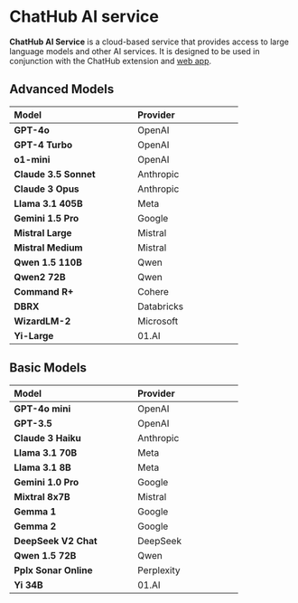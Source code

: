 # ChatHub AI service

**ChatHub AI Service** is a cloud-based service that provides access to large language models and other AI services. It is designed to be used in conjunction with the ChatHub extension and [web app](https://app.chathub.gg/?utm_source=doc).

## Advanced Models

| **Model** <img width=150 /> | **Provider** <img width=100 /> |
| --- | --- |
| **GPT-4o** | OpenAI |
| **GPT-4 Turbo** | OpenAI |
| **o1-mini** | OpenAI |
| **Claude 3.5 Sonnet** | Anthropic |
| **Claude 3 Opus** | Anthropic |
| **Llama 3.1 405B** | Meta |
| **Gemini 1.5 Pro** | Google |
| **Mistral Large** | Mistral |
| **Mistral Medium** | Mistral |
| **Qwen 1.5 110B** | Qwen |
| **Qwen2 72B** | Qwen |
| **Command R+** | Cohere |
| **DBRX** | Databricks |
| **WizardLM-2** | Microsoft |
| **Yi-Large** | 01.AI |

## Basic Models

| **Model** <img width=150 /> | **Provider** <img width=100 /> |
| --- | --- |
| **GPT-4o mini** | OpenAI |
| **GPT-3.5** | OpenAI |
| **Claude 3 Haiku** | Anthropic |
| **Llama 3.1 70B** | Meta |
| **Llama 3.1 8B** | Meta |
| **Gemini 1.0 Pro** | Google |
| **Mixtral 8x7B** | Mistral |
| **Gemma 1** | Google |
| **Gemma 2** | Google |
| **DeepSeek V2 Chat** | DeepSeek |
| **Qwen 1.5 72B** | Qwen |
| **Pplx Sonar Online** | Perplexity |
| **Yi 34B** | 01.AI |
